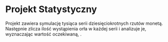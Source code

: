 # Projekt Statystyczny
Projekt zawiera symulację tysiąca serii dziesięciokrotnych rzutów monetą. Następnie zlicza ilość wystąpienia orła w każdej serii i analizuje je, wyznaczając wartość oczekiwaną, .
